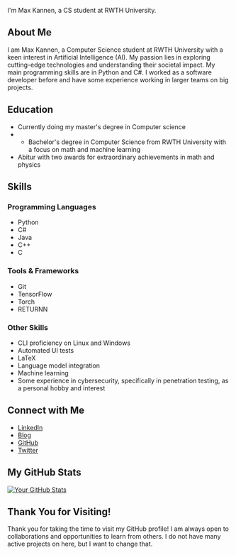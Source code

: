 I'm Max Kannen, a CS student at RWTH University.

## About Me

I am Max Kannen, a Computer Science student at RWTH University with a keen interest in Artificial Intelligence (AI). My passion lies in exploring cutting-edge technologies and understanding their societal impact. My main programming skills are in Python and C#. I worked as a software developer before and have some experience working in larger teams on big projects.

## Education

- Currently doing my master's degree in Computer science
- - Bachelor's degree in Computer Science from RWTH University with a focus on math and machine learning
- Abitur with two awards for extraordinary achievements in math and physics



## Skills

### Programming Languages
- Python
- C#
- Java
- C++
- C

### Tools & Frameworks
- Git
- TensorFlow
- Torch
- RETURNN

### Other Skills
- CLI proficiency on Linux and Windows
- Automated UI tests
- LaTeX
- Language model integration
- Machine learning
- Some experience in cybersecurity, specifically in penetration testing, as a personal hobby and interest
  

## Connect with Me

- [LinkedIn](https://www.linkedin.com/in/mkannen/)
- [Blog](https://mkannen.tech/)
- [GitHub](https://github.com/Max-Ryujin)
- [Twitter](https://twitter.com/MaxKannen)

## My GitHub Stats

[![Your GitHub Stats](https://github-readme-stats.vercel.app/api?username=Max-Ryujin&show_icons=true&count_private=true&theme=dark)](https://github.com/Max-Ryujin)

## Thank You for Visiting!

Thank you for taking the time to visit my GitHub profile! I am always open to collaborations and opportunities to learn from others. I do not have many active projects on here, but I want to change that.
